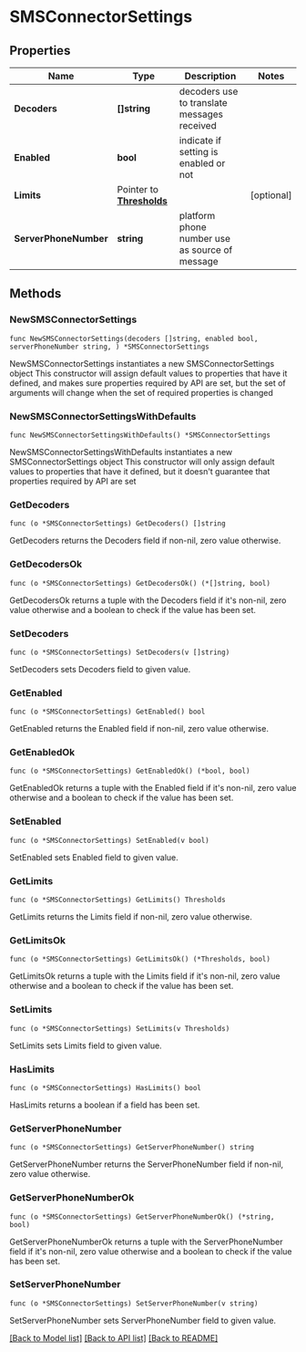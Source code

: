 # SMSConnectorSettings

## Properties

Name | Type | Description | Notes
------------ | ------------- | ------------- | -------------
**Decoders** | **[]string** | decoders use to translate messages received | 
**Enabled** | **bool** | indicate if setting is enabled or not | 
**Limits** | Pointer to [**Thresholds**](Thresholds.md) |  | [optional] 
**ServerPhoneNumber** | **string** | platform phone number use as source of message | 

## Methods

### NewSMSConnectorSettings

`func NewSMSConnectorSettings(decoders []string, enabled bool, serverPhoneNumber string, ) *SMSConnectorSettings`

NewSMSConnectorSettings instantiates a new SMSConnectorSettings object
This constructor will assign default values to properties that have it defined,
and makes sure properties required by API are set, but the set of arguments
will change when the set of required properties is changed

### NewSMSConnectorSettingsWithDefaults

`func NewSMSConnectorSettingsWithDefaults() *SMSConnectorSettings`

NewSMSConnectorSettingsWithDefaults instantiates a new SMSConnectorSettings object
This constructor will only assign default values to properties that have it defined,
but it doesn't guarantee that properties required by API are set

### GetDecoders

`func (o *SMSConnectorSettings) GetDecoders() []string`

GetDecoders returns the Decoders field if non-nil, zero value otherwise.

### GetDecodersOk

`func (o *SMSConnectorSettings) GetDecodersOk() (*[]string, bool)`

GetDecodersOk returns a tuple with the Decoders field if it's non-nil, zero value otherwise
and a boolean to check if the value has been set.

### SetDecoders

`func (o *SMSConnectorSettings) SetDecoders(v []string)`

SetDecoders sets Decoders field to given value.


### GetEnabled

`func (o *SMSConnectorSettings) GetEnabled() bool`

GetEnabled returns the Enabled field if non-nil, zero value otherwise.

### GetEnabledOk

`func (o *SMSConnectorSettings) GetEnabledOk() (*bool, bool)`

GetEnabledOk returns a tuple with the Enabled field if it's non-nil, zero value otherwise
and a boolean to check if the value has been set.

### SetEnabled

`func (o *SMSConnectorSettings) SetEnabled(v bool)`

SetEnabled sets Enabled field to given value.


### GetLimits

`func (o *SMSConnectorSettings) GetLimits() Thresholds`

GetLimits returns the Limits field if non-nil, zero value otherwise.

### GetLimitsOk

`func (o *SMSConnectorSettings) GetLimitsOk() (*Thresholds, bool)`

GetLimitsOk returns a tuple with the Limits field if it's non-nil, zero value otherwise
and a boolean to check if the value has been set.

### SetLimits

`func (o *SMSConnectorSettings) SetLimits(v Thresholds)`

SetLimits sets Limits field to given value.

### HasLimits

`func (o *SMSConnectorSettings) HasLimits() bool`

HasLimits returns a boolean if a field has been set.

### GetServerPhoneNumber

`func (o *SMSConnectorSettings) GetServerPhoneNumber() string`

GetServerPhoneNumber returns the ServerPhoneNumber field if non-nil, zero value otherwise.

### GetServerPhoneNumberOk

`func (o *SMSConnectorSettings) GetServerPhoneNumberOk() (*string, bool)`

GetServerPhoneNumberOk returns a tuple with the ServerPhoneNumber field if it's non-nil, zero value otherwise
and a boolean to check if the value has been set.

### SetServerPhoneNumber

`func (o *SMSConnectorSettings) SetServerPhoneNumber(v string)`

SetServerPhoneNumber sets ServerPhoneNumber field to given value.



[[Back to Model list]](../README.md#documentation-for-models) [[Back to API list]](../README.md#documentation-for-api-endpoints) [[Back to README]](../README.md)


